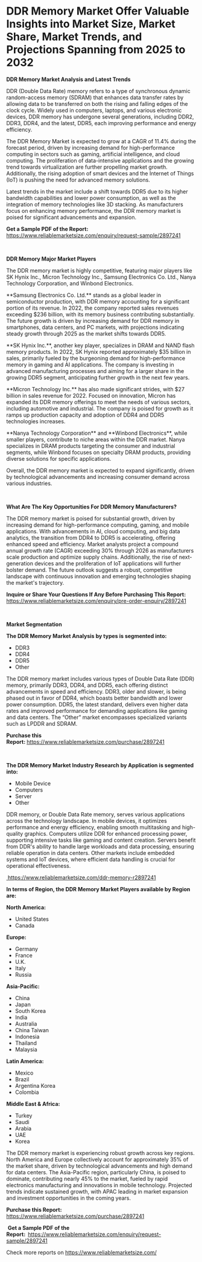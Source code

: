 <p><h1>DDR Memory Market Offer Valuable Insights into Market Size, Market Share, Market Trends, and Projections Spanning from 2025 to 2032</h1></p><p><strong>DDR Memory Market Analysis and Latest Trends</strong></p>
<p><p>DDR (Double Data Rate) memory refers to a type of synchronous dynamic random-access memory (SDRAM) that enhances data transfer rates by allowing data to be transferred on both the rising and falling edges of the clock cycle. Widely used in computers, laptops, and various electronic devices, DDR memory has undergone several generations, including DDR2, DDR3, DDR4, and the latest, DDR5, each improving performance and energy efficiency.</p><p>The DDR Memory Market is expected to grow at a CAGR of 11.4% during the forecast period, driven by increasing demand for high-performance computing in sectors such as gaming, artificial intelligence, and cloud computing. The proliferation of data-intensive applications and the growing trend towards virtualization are further propelling market growth. Additionally, the rising adoption of smart devices and the Internet of Things (IoT) is pushing the need for advanced memory solutions.</p><p>Latest trends in the market include a shift towards DDR5 due to its higher bandwidth capabilities and lower power consumption, as well as the integration of memory technologies like 3D stacking. As manufacturers focus on enhancing memory performance, the DDR memory market is poised for significant advancements and expansion.</p></p>
<p><strong>Get a Sample PDF of the Report:&nbsp;</strong> <a href="https://www.reliablemarketsize.com/enquiry/request-sample/2897241?utm_campaign=3452&utm_medium=2&utm_source=Github&utm_content=ia&utm_term=15032025&utm_id=ddr-memory">https://www.reliablemarketsize.com/enquiry/request-sample/2897241</a></p>
<p>&nbsp;</p>
<p><strong>DDR Memory Major Market Players</strong></p>
<p><p>The DDR memory market is highly competitive, featuring major players like SK Hynix Inc., Micron Technology Inc., Samsung Electronics Co. Ltd., Nanya Technology Corporation, and Winbond Electronics. </p><p>**Samsung Electronics Co. Ltd.** stands as a global leader in semiconductor production, with DDR memory accounting for a significant portion of its revenue. In 2022, the company reported sales revenues exceeding $236 billion, with its memory business contributing substantially. The future growth is driven by increasing demand for DDR memory in smartphones, data centers, and PC markets, with projections indicating steady growth through 2025 as the market shifts towards DDR5.</p><p>**SK Hynix Inc.**, another key player, specializes in DRAM and NAND flash memory products. In 2022, SK Hynix reported approximately $35 billion in sales, primarily fueled by the burgeoning demand for high-performance memory in gaming and AI applications. The company is investing in advanced manufacturing processes and aiming for a larger share in the growing DDR5 segment, anticipating further growth in the next few years.</p><p>**Micron Technology Inc.** has also made significant strides, with $27 billion in sales revenue for 2022. Focused on innovation, Micron has expanded its DDR memory offerings to meet the needs of various sectors, including automotive and industrial. The company is poised for growth as it ramps up production capacity and adoption of DDR4 and DDR5 technologies increases.</p><p>**Nanya Technology Corporation** and **Winbond Electronics**, while smaller players, contribute to niche areas within the DDR market. Nanya specializes in DRAM products targeting the consumer and industrial segments, while Winbond focuses on specialty DRAM products, providing diverse solutions for specific applications. </p><p>Overall, the DDR memory market is expected to expand significantly, driven by technological advancements and increasing consumer demand across various industries.</p></p>
<p>&nbsp;</p>
<p><strong>What Are The Key Opportunities For DDR Memory Manufacturers?</strong></p>
<p><p>The DDR memory market is poised for substantial growth, driven by increasing demand for high-performance computing, gaming, and mobile applications. With advancements in AI, cloud computing, and big data analytics, the transition from DDR4 to DDR5 is accelerating, offering enhanced speed and efficiency. Market analysts project a compound annual growth rate (CAGR) exceeding 30% through 2026 as manufacturers scale production and optimize supply chains. Additionally, the rise of next-generation devices and the proliferation of IoT applications will further bolster demand. The future outlook suggests a robust, competitive landscape with continuous innovation and emerging technologies shaping the market's trajectory.</p></p>
<p><strong>Inquire or Share Your Questions If Any Before Purchasing This Report:</strong> <a href="https://www.reliablemarketsize.com/enquiry/pre-order-enquiry/2897241?utm_campaign=3452&utm_medium=2&utm_source=Github&utm_content=ia&utm_term=15032025&utm_id=ddr-memory">https://www.reliablemarketsize.com/enquiry/pre-order-enquiry/2897241</a></p>
<p>&nbsp;</p>
<p><strong>Market Segmentation</strong></p>
<p><strong>The DDR Memory Market Analysis by types is segmented into:</strong></p>
<p><ul><li>DDR3</li><li>DDR4</li><li>DDR5</li><li>Other</li></ul></p>
<p><p>The DDR memory market includes various types of Double Data Rate (DDR) memory, primarily DDR3, DDR4, and DDR5, each offering distinct advancements in speed and efficiency. DDR3, older and slower, is being phased out in favor of DDR4, which boasts better bandwidth and lower power consumption. DDR5, the latest standard, delivers even higher data rates and improved performance for demanding applications like gaming and data centers. The “Other” market encompasses specialized variants such as LPDDR and SDRAM.</p></p>
<p><strong>Purchase this Report:&nbsp;</strong><a href="https://www.reliablemarketsize.com/purchase/2897241?utm_campaign=3452&utm_medium=2&utm_source=Github&utm_content=ia&utm_term=15032025&utm_id=ddr-memory">https://www.reliablemarketsize.com/purchase/2897241</a></p>
<p>&nbsp;</p>
<p><strong>The DDR Memory Market Industry Research by Application is segmented into:</strong></p>
<p><ul><li>Mobile Device</li><li>Computers</li><li>Server</li><li>Other</li></ul></p>
<p><p>DDR memory, or Double Data Rate memory, serves various applications across the technology landscape. In mobile devices, it optimizes performance and energy efficiency, enabling smooth multitasking and high-quality graphics. Computers utilize DDR for enhanced processing power, supporting intensive tasks like gaming and content creation. Servers benefit from DDR's ability to handle large workloads and data processing, ensuring reliable operation in data centers. Other markets include embedded systems and IoT devices, where efficient data handling is crucial for operational effectiveness.</p></p>
<p><a href="https://www.reliablemarketsize.com/ddr-memory-r2897241?utm_campaign=3452&utm_medium=2&utm_source=Github&utm_content=ia&utm_term=15032025&utm_id=ddr-memory">&nbsp;https://www.reliablemarketsize.com/ddr-memory-r2897241</a></p>
<p><strong>In terms of Region, the DDR Memory Market Players available by Region are:</strong></p>
<p>
    <p> <strong> North America: </strong>
        <ul>
            <li>United States</li>
            <li>Canada</li>
        </ul>
        </p> 
    <p> <strong> Europe: </strong>
        <ul>
            <li>Germany</li>
            <li>France</li>
            <li>U.K.</li>
            <li>Italy</li>
            <li>Russia</li>
        </ul>
        </p> 
    <p> <strong> Asia-Pacific: </strong>
        <ul>
            <li>China</li>
            <li>Japan</li>
            <li>South Korea</li>
            <li>India</li>
            <li>Australia</li>
            <li>China Taiwan</li>
            <li>Indonesia</li>
            <li>Thailand</li>
            <li>Malaysia</li>
        </ul>
        </p> 
    <p> <strong> Latin America: </strong>
        <ul>
            <li>Mexico</li>
            <li>Brazil</li>
            <li>Argentina Korea</li>
            <li>Colombia</li>
        </ul>
        </p> 
    <p> <strong> Middle East & Africa: </strong>
        <ul>
            <li>Turkey</li>
            <li>Saudi</li>
            <li>Arabia</li>
            <li>UAE</li>
            <li>Korea</li>
        </ul>
    </p>
    </p>
<p><p>The DDR memory market is experiencing robust growth across key regions. North America and Europe collectively account for approximately 35% of the market share, driven by technological advancements and high demand for data centers. The Asia-Pacific region, particularly China, is poised to dominate, contributing nearly 45% to the market, fueled by rapid electronics manufacturing and innovations in mobile technology. Projected trends indicate sustained growth, with APAC leading in market expansion and investment opportunities in the coming years.</p></p>
<p><strong>Purchase this Report: </strong><a href="https://www.reliablemarketsize.com/purchase/2897241?utm_campaign=3452&utm_medium=2&utm_source=Github&utm_content=ia&utm_term=15032025&utm_id=ddr-memory">https://www.reliablemarketsize.com/purchase/2897241</a></p>
<p>&nbsp;<strong>Get a Sample PDF of the Report:&nbsp;&nbsp;</strong><a href="https://www.reliablemarketsize.com/enquiry/request-sample/2897241?utm_campaign=3452&utm_medium=2&utm_source=Github&utm_content=ia&utm_term=15032025&utm_id=ddr-memory">https://www.reliablemarketsize.com/enquiry/request-sample/2897241</a></p>
<p><strong></strong></p>
<p>Check more reports on <a href="https://www.reliablemarketsize.com/?utm_campaign=3452&utm_medium=2&utm_source=Github&utm_content=ia&utm_term=15032025&utm_id=ddr-memory">https://www.reliablemarketsize.com/</a></p>